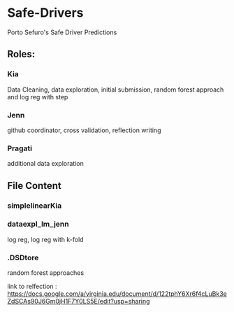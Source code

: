# Safe-Drivers
Porto Sefuro's Safe Driver Predictions

## Roles:
### Kia
Data Cleaning, data exploration, initial submission, random forest approach and log reg with step
### Jenn 
github coordinator, cross validation, reflection writing
### Pragati 
additional data exploration

## File Content
### simplelinearKia


### dataexpl_lm_jenn
log reg, log reg with k-fold

### .DSDtore
random forest approaches

link to relfection : https://docs.google.com/a/virginia.edu/document/d/122tphY6Xr6f4cLuBk3eZdSCAs90J6Gm0jH1F7Y0LS5E/edit?usp=sharing 

